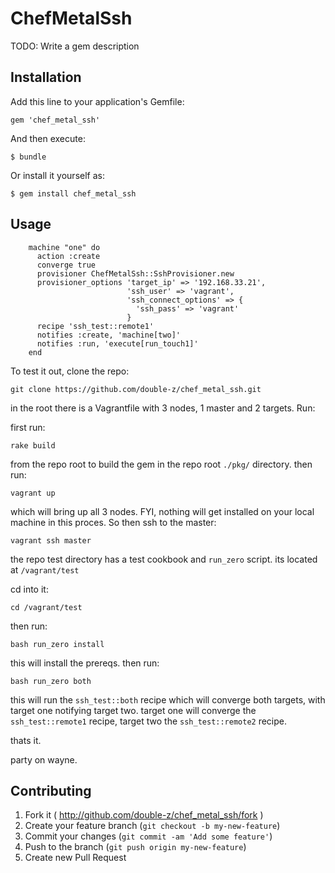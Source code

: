 # ChefMetalSsh

TODO: Write a gem description

## Installation

Add this line to your application's Gemfile:

    gem 'chef_metal_ssh'

And then execute:

    $ bundle

Or install it yourself as:

    $ gem install chef_metal_ssh

## Usage

		machine "one" do
		  action :create
		  converge true
		  provisioner ChefMetalSsh::SshProvisioner.new
		  provisioner_options 'target_ip' => '192.168.33.21',
		                      'ssh_user' => 'vagrant',
		                      'ssh_connect_options' => {
		                        'ssh_pass' => 'vagrant'
		                      }
		  recipe 'ssh_test::remote1'
		  notifies :create, 'machine[two]'
		  notifies :run, 'execute[run_touch1]'
		end

To test it out, clone the repo:

`git clone https://github.com/double-z/chef_metal_ssh.git`

in the root there is a Vagrantfile with 3 nodes, 1 master and 2 targets. Run:

first run:

`rake build`

from the repo root to build the gem in the repo root `./pkg/` directory. then run:

`vagrant up`

which will bring up all 3 nodes. FYI, nothing will get installed on your local machine in this proces. So then ssh to the master:

`vagrant ssh master`

the repo test directory has a test cookbook and `run_zero` script. its located at `/vagrant/test`

cd into it:

`cd /vagrant/test`

then run:

`bash run_zero install`

this will install the prereqs. then run:

`bash run_zero both`

this will run the `ssh_test::both` recipe which will converge both targets, with target one
notifying target two. target one will converge the `ssh_test::remote1` recipe, target two the `ssh_test::remote2` recipe.

thats it.

party on wayne.

## Contributing

1. Fork it ( http://github.com/double-z/chef_metal_ssh/fork )
2. Create your feature branch (`git checkout -b my-new-feature`)
3. Commit your changes (`git commit -am 'Add some feature'`)
4. Push to the branch (`git push origin my-new-feature`)
5. Create new Pull Request
